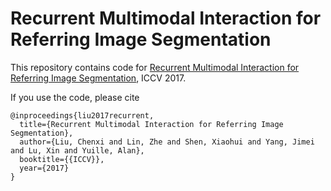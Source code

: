 # Recurrent Multimodal Interaction for Referring Image Segmentation

This repository contains code for [Recurrent Multimodal Interaction for Referring Image Segmentation](https://arxiv.org/abs/1703.07939), ICCV 2017.

If you use the code, please cite
```
@inproceedings{liu2017recurrent,
  title={Recurrent Multimodal Interaction for Referring Image Segmentation},
  author={Liu, Chenxi and Lin, Zhe and Shen, Xiaohui and Yang, Jimei and Lu, Xin and Yuille, Alan},
  booktitle={{ICCV}},
  year={2017}
}
```